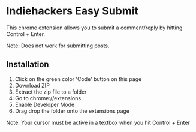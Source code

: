 # Indiehackers Easy Submit

This chrome extension allows you to submit a comment/reply by hitting Control + Enter.

Note: Does not work for submitting posts.

## Installation

1. Click on the green color 'Code' button on this page
2. Download ZIP
3. Extract the zip file to a folder
4. Go to chrome://extensions
5. Enable Developer Mode
6. Drag drop the folder onto the extensions page

Note: Your cursor must be active in a textbox when you hit Control + Enter
